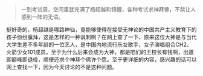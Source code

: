 >一到考试周，空间里就充满了杨超越和锦鲤，各种考试求神拜佛，不禁让人感到一阵的无语。

挺好奇的，杨超越是哪路神仙，竟能够使得在接受无神论的中国共产主义教育下的孩子纷纷膜拜，这是怎样的一种讽刺啊？在网上查了一下，原来这位大神是与当代大学生差不多年龄的一位艺人，是中国内地流行乐女歌手，女子演唱组合CH2、火箭少女101成员。至于为什么后来会成为大神，都是咱们的王校长有钱啊，出道即巅峰即退役，顺便还求个神拜个佛许个愿。至于更详细的内容，感兴趣的话可以网上查找一下，因为今天讨论的不是这种问题。